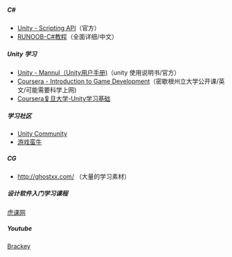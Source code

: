 ##### C#

- [Unity - Scripting API](https://docs.unity3d.com/2017.2/Documentation/ScriptReference/index.html)（官方）
- [RUNOOB-C#教程](http://www.runoob.com/csharp/csharp-tutorial.html)（全面详细/中文）

##### Unity 学习

- [Unity - Mannul（Unity用户手册)](https://docs.unity3d.com/2017.2/Documentation/Manual/UnityManual.html)（unity 使用说明书/官方）
- [Coursera - Introduction to Game Development](https://www.coursera.org/learn/game-development/)（密歇根州立大学公开课/英文/可能需要科学上网)
- [Coursera复旦大学-Unity学习基础](https://www.bilibili.com/video/av10755879/%20) 

##### 学习社区

- [Unity Community](https://unity3d.com/cn/community)
- [游戏蛮牛](http://www.manew.com/)

##### CG

- http://ghostxx.com/ （大量的学习素材）

##### 设计软件入门学习课程

[虎课网](https://huke88.com/)

##### Youtube
[Brackey](https://www.youtube.com/channel/UCYbK_tjZ2OrIZFBvU6CCMiA)



